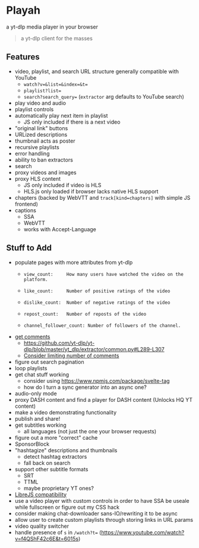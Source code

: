 # Playah

a yt-dlp media player in your browser

> a yt-dlp client for the masses

## Features
* video, playlist, and search URL structure generally compatible with YouTube
	* `watch?v=&list=&index=&t=`
	* `playlist?list=`
	* `search?search_query=` (`extractor` arg defaults to YouTube search)
* play video and audio
* playlist controls
* automatically play next item in playlist
	* JS only included if there is a next video
* "original link" buttons
* URLized descriptions
* thumbnail acts as poster
* recursive playlists
* error handling
* ability to ban extractors
* search
* proxy videos and images
* proxy HLS content
	* JS only included if video is HLS
	* HLS.js only loaded if browser lacks native HLS support
* chapters (backed by WebVTT and `track[kind=chapters]` with simple JS frontend)
* captions
	* SSA
	* WebVTT
	* works with Accept-Language

## Stuff to Add
* populate pages with more attributes from yt-dlp
	*     view_count:     How many users have watched the video on the platform.
	*     like_count:     Number of positive ratings of the video
	*     dislike_count:  Number of negative ratings of the video
	*     repost_count:   Number of reposts of the video
	*     channel_follower_count: Number of followers of the channel.
* [get comments](https://github.com/yt-dlp/yt-dlp/blob/164b03c4864b0d44cfee5e7702f7c2317164a6cf/yt_dlp/YoutubeDL.py#L258-L259)
	* https://github.com/yt-dlp/yt-dlp/blob/master/yt_dlp/extractor/common.py#L289-L307
	* [Consider limiting number of comments](https://github.com/yt-dlp/yt-dlp#youtube)
* figure out search pagination
* loop playlists
* get chat stuff working
	* consider using https://www.npmjs.com/package/svelte-tag
	* how do I turn a sync generator into an async one?
* audio-only mode
* proxy DASH content and find a player for DASH content (Unlocks HQ YT content)
* make a video demonstrating functionality
* publish and share!
* get subtitles working
	* all languages (not just the one your browser requests)
* figure out a more "correct" cache
* SponsorBlock
* "hashtagize" descriptions and thumbnails
	* detect hashtag extractors
	* fall back on search
* support other subtitle formats
	* SRT
	* TTML
	* maybe proprietary YT ones?
* [LibreJS compatibility](https://www.gnu.org/software/librejs/free-your-javascript.html)
* use a video player with custom controls
in order to have SSA be useale while fullscreen
or figure out my CSS hack
* consider making chat-downloader sans-IO/rewriting it
to be async
* allow user to create custom playlists through storing
links in URL params
* video quality switcher
* handle presence of `s` in `/watch?t=` (https://www.youtube.com/watch?v=f4QShF42c6E&t=6015s)
